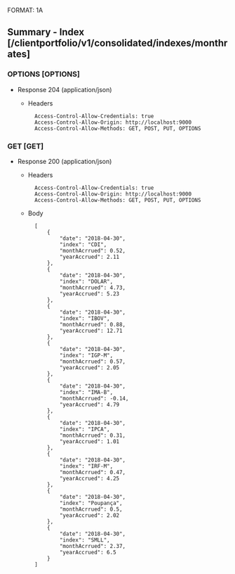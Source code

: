 FORMAT: 1A

## Summary - Index [/clientportfolio/v1/consolidated/indexes/monthrates]

### OPTIONS [OPTIONS]

+ Response 204 (application/json)

  + Headers

          Access-Control-Allow-Credentials: true
          Access-Control-Allow-Origin: http://localhost:9000
          Access-Control-Allow-Methods: GET, POST, PUT, OPTIONS

### GET [GET]

+ Response 200 (application/json)

  + Headers

          Access-Control-Allow-Credentials: true
          Access-Control-Allow-Origin: http://localhost:9000
          Access-Control-Allow-Methods: GET, POST, PUT, OPTIONS


  + Body

          [
              {
                  "date": "2018-04-30",
                  "index": "CDI",
                  "monthAcrrued": 0.52,
                  "yearAccrued": 2.11
              },
              {
                  "date": "2018-04-30",
                  "index": "DOLAR",
                  "monthAcrrued": 4.73,
                  "yearAccrued": 5.23
              },
              {
                  "date": "2018-04-30",
                  "index": "IBOV",
                  "monthAcrrued": 0.88,
                  "yearAccrued": 12.71
              },
              {
                  "date": "2018-04-30",
                  "index": "IGP-M",
                  "monthAcrrued": 0.57,
                  "yearAccrued": 2.05
              },
              {
                  "date": "2018-04-30",
                  "index": "IMA-B",
                  "monthAcrrued": -0.14,
                  "yearAccrued": 4.79
              },
              {
                  "date": "2018-04-30",
                  "index": "IPCA",
                  "monthAcrrued": 0.31,
                  "yearAccrued": 1.01
              },
              {
                  "date": "2018-04-30",
                  "index": "IRF-M",
                  "monthAcrrued": 0.47,
                  "yearAccrued": 4.25
              },
              {
                  "date": "2018-04-30",
                  "index": "Poupança",
                  "monthAcrrued": 0.5,
                  "yearAccrued": 2.02
              },
              {
                  "date": "2018-04-30",
                  "index": "SMLL",
                  "monthAcrrued": 2.37,
                  "yearAccrued": 6.5
              }
          ]
